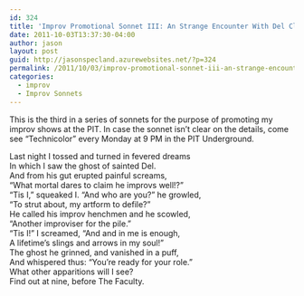 ```yaml
---
id: 324
title: 'Improv Promotional Sonnet III: An Strange Encounter With Del Close'
date: 2011-10-03T13:37:30-04:00
author: jason
layout: post
guid: http://jasonspecland.azurewebsites.net/?p=324
permalink: /2011/10/03/improv-promotional-sonnet-iii-an-strange-encounter-with-del-close/
categories:
  - improv
  - Improv Sonnets
---
```

This is the third in a series of sonnets for the purpose of promoting my improv shows at the PIT. In case the sonnet isn&#8217;t clear on the details, come see &#8220;Technicolor&#8221; every Monday at 9 PM in the PIT Underground.

Last night I tossed and turned in fevered dreams  
In which I saw the ghost of sainted Del.  
And from his gut erupted painful screams,  
&#8220;What mortal dares to claim he improvs well!?&#8221;  
&#8220;Tis I,&#8221; squeaked I. &#8220;And who are you?&#8221; he growled,  
&#8220;To strut about, my artform to defile?&#8221;  
He called his improv henchmen and he scowled,  
&#8220;Another improviser for the pile.&#8221;  
&#8220;Tis I!&#8221; I screamed, &#8220;And and in me is enough,  
A lifetime&#8217;s slings and arrows in my soul!&#8221;  
The ghost he grinned, and vanished in a puff,  
And whispered thus: &#8220;You&#8217;re ready for your role.&#8221;  
What other apparitions will I see?  
Find out at nine, before The Faculty.